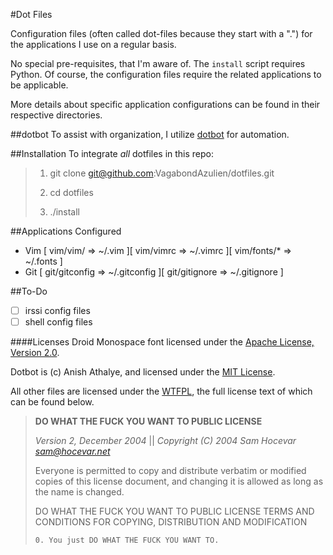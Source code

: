 #Dot Files

Configuration files (often called dot-files because they start with a ".") for
the applications I use on a regular basis. 

No special pre-requisites, that I'm aware of. The `install` script requires
Python. Of course, the configuration files require the related applications
to be applicable.

More details about specific application configurations can be found in their
respective directories.

##dotbot
To assist with organization, I utilize 
[dotbot](https://github.com/anishathalye/dotbot) for automation. 

##Installation
To integrate *all* dotfiles in this repo:

> 1. git clone git@github.com:VagabondAzulien/dotfiles.git
>
> 2. cd dotfiles
>
> 3. ./install

##Applications Configured
* Vim \[ vim/vim/ => ~/.vim \]\[ vim/vimrc => ~/.vimrc \]\[ vim/fonts/\* => ~/.fonts \]
* Git \[ git/gitconfig => ~/.gitconfig \]\[ git/gitignore => ~/.gitignore \]

##To-Do
* [ ] irssi config files
* [ ] shell config files

####Licenses
Droid Monospace font licensed under the [Apache License, Version
2.0](https://www.apache.org/licenses/LICENSE-2.0.html).

Dotbot is (c) Anish Athalye, and licensed under the [MIT
License](https://github.com/anishathalye/dotbot/blob/master/LICENSE.md).

All other files are licensed under the [WTFPL](http://www.wtfpl.net/), the full
license text of which can be found below.

> **DO WHAT THE FUCK YOU WANT TO PUBLIC LICENSE**
>
> _Version 2, December 2004_ || 
> _Copyright (C) 2004 Sam Hocevar <sam@hocevar.net>_
>
> Everyone is permitted to copy and distribute verbatim or modified 
> copies of this license document, and changing it is allowed as long 
> as the name is changed. 
>
> DO WHAT THE FUCK YOU WANT TO PUBLIC LICENSE 
> TERMS AND CONDITIONS FOR COPYING, DISTRIBUTION AND MODIFICATION 
>
>     0. You just DO WHAT THE FUCK YOU WANT TO.
